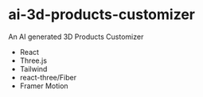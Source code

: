 # ai-3d-products-customizer
An  AI generated 3D Products Customizer 

- React
- Three.js
- Tailwind
- react-three/Fiber
- Framer Motion


